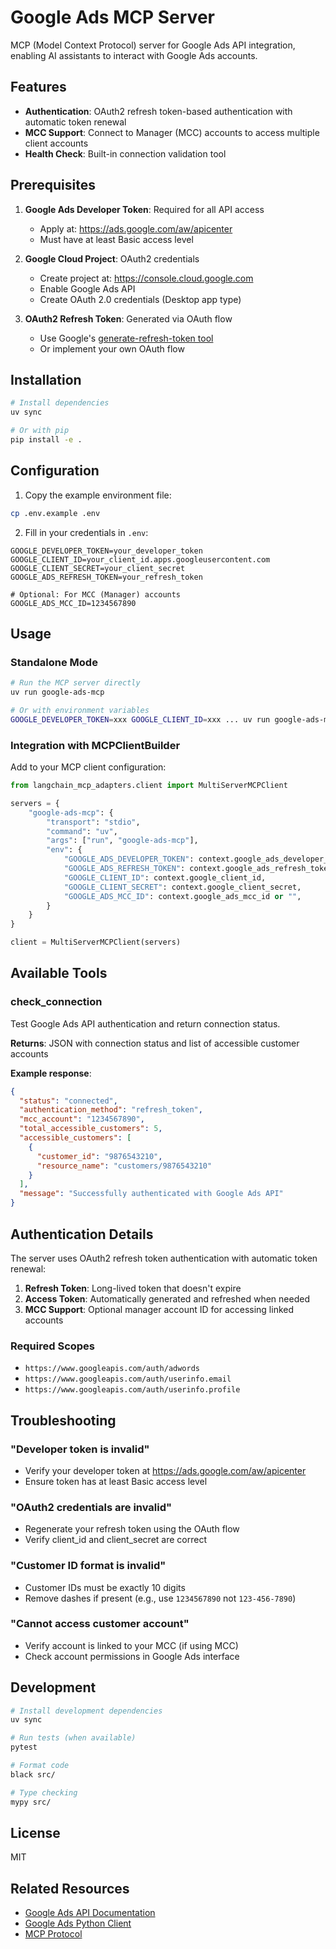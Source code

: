 # Google Ads MCP Server

MCP (Model Context Protocol) server for Google Ads API integration, enabling AI assistants to interact with Google Ads accounts.

## Features

- **Authentication**: OAuth2 refresh token-based authentication with automatic token renewal
- **MCC Support**: Connect to Manager (MCC) accounts to access multiple client accounts
- **Health Check**: Built-in connection validation tool

## Prerequisites

1. **Google Ads Developer Token**: Required for all API access
   - Apply at: https://ads.google.com/aw/apicenter
   - Must have at least Basic access level

2. **Google Cloud Project**: OAuth2 credentials
   - Create project at: https://console.cloud.google.com
   - Enable Google Ads API
   - Create OAuth 2.0 credentials (Desktop app type)

3. **OAuth2 Refresh Token**: Generated via OAuth flow
   - Use Google's [generate-refresh-token tool](https://github.com/googleads/google-ads-python/blob/main/examples/authentication/generate_user_credentials.py)
   - Or implement your own OAuth flow

## Installation

```bash
# Install dependencies
uv sync

# Or with pip
pip install -e .
```

## Configuration

1. Copy the example environment file:
```bash
cp .env.example .env
```

2. Fill in your credentials in `.env`:
```env
GOOGLE_DEVELOPER_TOKEN=your_developer_token
GOOGLE_CLIENT_ID=your_client_id.apps.googleusercontent.com
GOOGLE_CLIENT_SECRET=your_client_secret
GOOGLE_ADS_REFRESH_TOKEN=your_refresh_token

# Optional: For MCC (Manager) accounts
GOOGLE_ADS_MCC_ID=1234567890
```

## Usage

### Standalone Mode

```bash
# Run the MCP server directly
uv run google-ads-mcp

# Or with environment variables
GOOGLE_DEVELOPER_TOKEN=xxx GOOGLE_CLIENT_ID=xxx ... uv run google-ads-mcp
```

### Integration with MCPClientBuilder

Add to your MCP client configuration:

```python
from langchain_mcp_adapters.client import MultiServerMCPClient

servers = {
    "google-ads-mcp": {
        "transport": "stdio",
        "command": "uv",
        "args": ["run", "google-ads-mcp"],
        "env": {
            "GOOGLE_ADS_DEVELOPER_TOKEN": context.google_ads_developer_token,
            "GOOGLE_ADS_REFRESH_TOKEN": context.google_ads_refresh_token,
            "GOOGLE_CLIENT_ID": context.google_client_id,
            "GOOGLE_CLIENT_SECRET": context.google_client_secret,
            "GOOGLE_ADS_MCC_ID": context.google_ads_mcc_id or "",
        }
    }
}

client = MultiServerMCPClient(servers)
```

## Available Tools

### check_connection

Test Google Ads API authentication and return connection status.

**Returns**: JSON with connection status and list of accessible customer accounts

**Example response**:
```json
{
  "status": "connected",
  "authentication_method": "refresh_token",
  "mcc_account": "1234567890",
  "total_accessible_customers": 5,
  "accessible_customers": [
    {
      "customer_id": "9876543210",
      "resource_name": "customers/9876543210"
    }
  ],
  "message": "Successfully authenticated with Google Ads API"
}
```

## Authentication Details

The server uses OAuth2 refresh token authentication with automatic token renewal:

1. **Refresh Token**: Long-lived token that doesn't expire
2. **Access Token**: Automatically generated and refreshed when needed
3. **MCC Support**: Optional manager account ID for accessing linked accounts

### Required Scopes

- `https://www.googleapis.com/auth/adwords`
- `https://www.googleapis.com/auth/userinfo.email`
- `https://www.googleapis.com/auth/userinfo.profile`

## Troubleshooting

### "Developer token is invalid"
- Verify your developer token at https://ads.google.com/aw/apicenter
- Ensure token has at least Basic access level

### "OAuth2 credentials are invalid"
- Regenerate your refresh token using the OAuth flow
- Verify client_id and client_secret are correct

### "Customer ID format is invalid"
- Customer IDs must be exactly 10 digits
- Remove dashes if present (e.g., use `1234567890` not `123-456-7890`)

### "Cannot access customer account"
- Verify account is linked to your MCC (if using MCC)
- Check account permissions in Google Ads interface

## Development

```bash
# Install development dependencies
uv sync

# Run tests (when available)
pytest

# Format code
black src/

# Type checking
mypy src/
```

## License

MIT

## Related Resources

- [Google Ads API Documentation](https://developers.google.com/google-ads/api/docs)
- [Google Ads Python Client](https://github.com/googleads/google-ads-python)
- [MCP Protocol](https://modelcontextprotocol.io)
